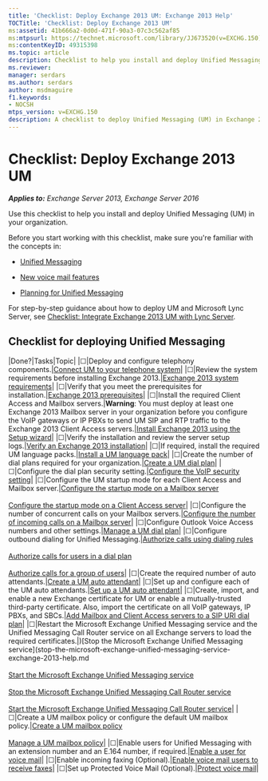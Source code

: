 ```yaml
---
title: 'Checklist: Deploy Exchange 2013 UM: Exchange 2013 Help'
TOCTitle: 'Checklist: Deploy Exchange 2013 UM'
ms:assetid: 41b666a2-0d0d-471f-90a3-07c3c562af85
ms:mtpsurl: https://technet.microsoft.com/library/JJ673520(v=EXCHG.150)
ms:contentKeyID: 49315398
ms.topic: article
description: Checklist to help you install and deploy Unified Messaging (UM) in your organization.
ms.reviewer: 
manager: serdars
ms.author: serdars
author: msdmaguire
f1.keywords:
- NOCSH
mtps_version: v=EXCHG.150
description: A checklist to deploy Unified Messaging (UM) in Exchange 2013.
---
```


# Checklist: Deploy Exchange 2013 UM

_**Applies to:** Exchange Server 2013, Exchange Server 2016_

Use this checklist to help you install and deploy Unified Messaging (UM) in your organization.

Before you start working with this checklist, make sure you're familiar with the concepts in:

- [Unified Messaging](unified-messaging-exchange-2013-help.md)

- [New voice mail features](new-voice-mail-features-exchange-2013-help.md)

- [Planning for Unified Messaging](planning-for-unified-messaging-exchange-2013-help.md)

For step-by-step guidance about how to deploy UM and Microsoft Lync Server, see [Checklist: Integrate Exchange 2013 UM with Lync Server](checklist-integrate-exchange-2013-um-with-lync-server-exchange-2013-help.md).

## Checklist for deploying Unified Messaging

|Done?|Tasks|Topic|
|☐|Deploy and configure telephony components.|[Connect UM to your telephone system](connect-um-to-your-telephone-system-exchange-2013-help.md)|
|☐|Review the system requirements before installing Exchange 2013.|[Exchange 2013 system requirements](exchange-2013-system-requirements-exchange-2013-help.md)|
|☐|Verify that you meet the prerequisites for installation.|[Exchange 2013 prerequisites](exchange-2013-prerequisites-exchange-2013-help.md)|
|☐|Install the required Client Access and Mailbox servers.|**Warning**: You must deploy at least one Exchange 2013 Mailbox server in your organization before you configure the VoIP gateways or IP PBXs to send UM SIP and RTP traffic to the Exchange 2013 Client Access servers.|[Install Exchange 2013 using the Setup wizard](install-exchange-2013-using-the-setup-wizard-exchange-2013-help.md)|
|☐|Verify the installation and review the server setup logs.|[Verify an Exchange 2013 installation](verify-an-exchange-2013-installation-exchange-2013-help.md)|
|☐|If required, install the required UM language packs.|[Install a UM language pack](install-a-um-language-pack-exchange-2013-help.md)|
|☐|Create the number of dial plans required for your organization.|[Create a UM dial plan](create-um-dial-plan-exchange-2013-help.md)|
|☐|Configure the dial plan security setting.|[Configure the VoIP security setting](configure-voip-security-setting-exchange-2013-help.md)|
|☐|Configure the UM startup mode for each Client Access and Mailbox server.|[Configure the startup mode on a Mailbox server](configure-the-startup-mode-on-a-mailbox-server-exchange-2013-help.md) <br/><br/> [Configure the startup mode on a Client Access server](configure-the-startup-mode-on-a-client-access-server-exchange-2013-help.md)|
|☐|Configure the number of concurrent calls on your Mailbox servers.|[Configure the number of incoming calls on a Mailbox server](configure-the-number-of-incoming-calls-on-a-mailbox-server-exchange-2013-help.md)|
|☐|Configure Outlook Voice Access numbers and other settings.|[Manage a UM dial plan](manage-um-dial-plan-exchange-2013-help.md)|
|☐|Configure outbound dialing for Unified Messaging.|[Authorize calls using dialing rules](authorize-calls-using-dialing-rules-exchange-2013-help.md) <br/><br/> [Authorize calls for users in a dial plan](authorize-calls-for-users-in-a-dial-plan-exchange-2013-help.md) <br/><br/> [Authorize calls for a group of users](authorize-calls-for-a-group-of-users-exchange-2013-help.md)|
|☐|Create the required number of auto attendants.|[Create a UM auto attendant](create-a-um-auto-attendant-exchange-2013-help.md)|
|☐|Set up and configure each of the UM auto attendants.|[Set up a UM auto attendant](set-up-um-auto-attendant-exchange-2013-help.md)|
|☐|Create, import, and enable a new Exchange certificate for UM or enable a mutually-trusted third-party certificate. Also, import the certificate on all VoIP gateways, IP PBXs, and SBCs.|[Add Mailbox and Client Access servers to a SIP URI dial plan](add-mailbox-and-client-access-servers-to-a-sip-uri-dial-plan-exchange-2013-help.md)|
|☐|Restart the Microsoft Exchange Unified Messaging service and the Unified Messaging Call Router service on all Exchange servers to load the required certificates.|)[Stop the Microsoft Exchange Unified Messaging service](stop-the-microsoft-exchange-unified-messaging-service-exchange-2013-help.md <br/><br/> [Start the Microsoft Exchange Unified Messaging service](start-the-microsoft-exchange-unified-messaging-service-exchange-2013-help.md) <br/><br/> [Stop the Microsoft Exchange Unified Messaging Call Router service](stop-the-microsoft-exchange-unified-messaging-call-router-service-exchange-2013-help.md) <br/><br/> [Start the Microsoft Exchange Unified Messaging Call Router service](start-the-microsoft-exchange-unified-messaging-call-router-service-exchange-2013-help.md)|
|☐|Create a UM mailbox policy or configure the default UM mailbox policy.|[Create a UM mailbox policy](create-um-mailbox-policy-exchange-2013-help.md) <br/><br/> [Manage a UM mailbox policy](manage-um-mailbox-policy-exchange-2013-help.md)|
|☐|Enable users for Unified Messaging with an extension number and an E.164 number, if required.|[Enable a user for voice mail](enable-a-user-for-voice-mail-exchange-2013-help.md)|
|☐|Enable incoming faxing (Optional).|[Enable voice mail users to receive faxes](enable-voice-mail-users-to-receive-faxes-exchange-2013-help.md)|
|☐|Set up Protected Voice Mail (Optional).|[Protect voice mail](protect-voice-mail-exchange-2013-help.md)|
